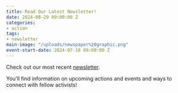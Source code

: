 ```yaml
---
title: Read Our Latest Newsletter!
date: 2024-08-29 09:00:00 Z
categories:
- action
tags:
- newsletter
main-image: "/uploads/newspaper%20graphic.png"
event-start-date: 2024-07-18 09:00:00 Z
---
```


Check out our most recent [newsletter](https://mailchi.mp/5952abd3b2c9/2024-08-29-indivisiblelab-newsletter-10345329).

You'll find information on upcoming actions and events and ways to connect with fellow activists! 